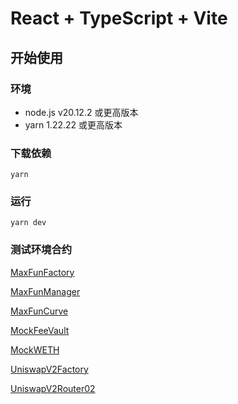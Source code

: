 # React + TypeScript + Vite

## 开始使用

### 环境
- node.js v20.12.2 或更高版本
- yarn 1.22.22 或更高版本

### 下载依赖
```
yarn
```

### 运行
```
yarn dev
```

### 测试环境合约
[MaxFunFactory](https://sepolia.basescan.org/address/0x73AF2842CAf609D3fabcf349Dc7AA5Ba69F84BbD#readProxyContract)

[MaxFunManager](https://sepolia.basescan.org/address/0xa5c02FfA471e799e6B3f9Ff13597894929Ed13C8#readProxyContract)

[MaxFunCurve](https://sepolia.basescan.org/address/0x4274F0Dfdf7439Fbf970578AB64e889f8971808a#readProxyContract)

[MockFeeVault](https://sepolia.basescan.org/address/0x552E2a663AFb9BE0c9FF3441232b520170a01DEC#readProxyContract)

[MockWETH](https://sepolia.basescan.org/address/0xd97642E26F86310693324a3F0cC97e9eAA6436c6#readProxyContract)

[UniswapV2Factory](https://sepolia.basescan.org/address/0xEE7C1Fa334410e837962615843904f2e60De6617#readProxyContract)

[UniswapV2Router02](https://sepolia.basescan.org/address/0x1fB4815BDc270b5EEbf2e0179D3D098E82e92Ff6#readProxyContract)
